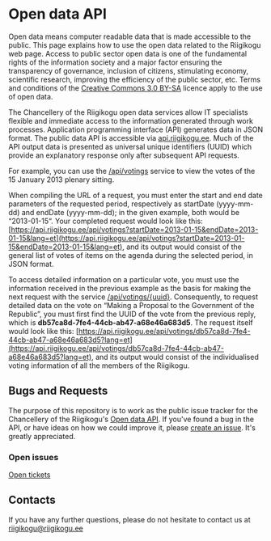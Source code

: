 # Open data API

Open data means computer readable data that is made accessible to the public. This page explains how to use the open data related to the Riigikogu web page. Access to public sector open data is one of the fundamental rights of the information society and a major factor ensuring the transparency of governance, inclusion of citizens, stimulating economy, scientific research, improving the efficiency of the public sector, etc. Terms and conditions of the [Creative Commons 3.0 BY-SA](https://creativecommons.org/licenses/by-sa/3.0/ee/legalcode) licence apply to the use of open data.

The Chancellery of the Riigikogu open data services allow IT specialists flexible and immediate access to the information generated through work processes. Application programming interface (API) generates data in JSON format. The public data API is accessible via [api.riigikogu.ee](https://api.riigikogu.ee/). Much of the API output data is presented as universal unique identifiers (UUID) which provide an explanatory response only after subsequent API requests.

For example, you can use the [/api/votings](https://api.riigikogu.ee/swagger-ui.html#/Hääletused/getVotingsUsingGET) service to view the votes of the 15 January 2013 plenary sitting.

When compiling the URL of a request, you must enter the start and end date parameters of the requested period, respectively as startDate (yyyy-mm-dd) and endDate (yyyy-mm-dd); in the given example, both would be “2013-01-15“. Your completed request would look like this: [https://api.riigikogu.ee/api/votings?startDate=2013-01-15&endDate=2013-01-15&lang=et](https://api.riigikogu.ee/api/votings?startDate=2013-01-15&endDate=2013-01-15&lang=et), and its output would consist of the general list of votes of items on the agenda during the selected period, in JSON format.

To access detailed information on a particular vote, you must use the information received in the previous example as the basis for making the next request with the service [/api/votings/{uuid}](https://api.riigikogu.ee/swagger-ui.html#/Hääletused/getVotingUsingGET). Consequently, to request detailed data on the vote on “Making a Proposal to the Government of the Republic”, you must first find the UUID of the vote from the previous reply, which is **db57ca8d-7fe4-44cb-ab47-a68e46a683d5**. The request itself would look like this: [https://api.riigikogu.ee/api/votings/db57ca8d-7fe4-44cb-ab47-a68e46a683d5?lang=et](https://api.riigikogu.ee/api/votings/db57ca8d-7fe4-44cb-ab47-a68e46a683d5?lang=et), and its output would consist of the individualised voting information of all the members of the Riigikogu.

## Bugs and Requests

The purpose of this repository is to work as the public issue tracker for the Chancellery of the Riigikogu's [Open data API](https://api.riigikogu.ee/). If you've found a bug in the API, or have ideas on how we could improve it, please [create an issue](https://github.com/riigikogu-kantselei/api/issues/new). It's greatly appreciated.

### Open issues

[Open tickets](https://github.com/riigikogu-kantselei/api/issues)

## Contacts

If you have any further questions, please do not hesitate to contact us at [riigikogu@riigikogu.ee](mailto:riigikogu@riigikogu.ee)

